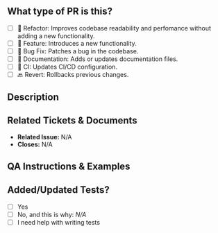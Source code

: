 ## What type of PR is this?

<!-- Select the type of Pull Request below. You may select more than one category if applicable. -->
<!-- If this PR is a draft, remember to create it as such. -->

- [ ] 🧹 Refactor: Improves codebase readability and perfomance without adding a new functionality.
- [ ] 💎 Feature: Introduces a new functionality.
- [ ] 🐛 Bug Fix: Patches a bug in the codebase.
- [ ] 📖 Documentation: Adds or updates documentation files.
- [ ] 🧪 CI: Updates CI/CD configuration.
- [ ] 🔙 Revert: Rollbacks previous changes.

## Description

<!-- Add a proper description to your pull request here. List the changes that were implemented and explain the reasoning behind them. -->

## Related Tickets & Documents

<!-- Describe any relevant related tickets or issues here. When necessary, add further documentation to elaborate on the issue at hand. -->

- **Related Issue:** N/A
- **Closes:** N/A

## QA Instructions & Examples

<!-- Fill this section with instructions on how to test your changes and include examples to further illustrate them. -->

## Added/Updated Tests?

<!-- We encourage you to keep the code coverage percentage at 80% and above. -->

- [ ] Yes
- [ ] No, and this is why: _N/A_
- [ ] I need help with writing tests